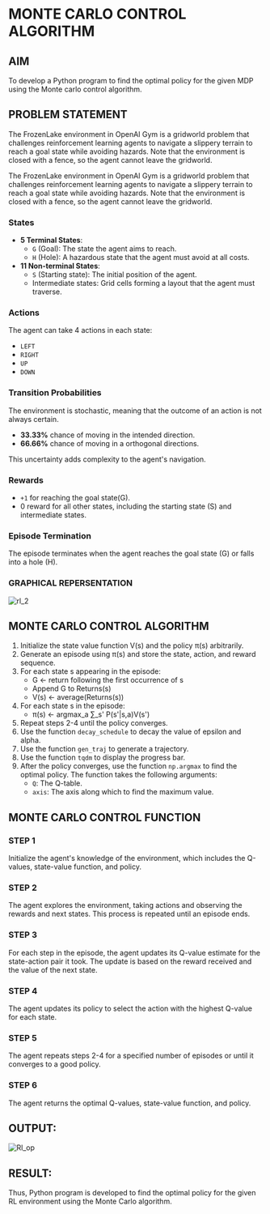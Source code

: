 # MONTE CARLO CONTROL ALGORITHM

## AIM
To develop a Python program to find the optimal policy for the given MDP using the Monte carlo control algorithm.

## PROBLEM STATEMENT
The FrozenLake environment in OpenAI Gym is a gridworld problem that challenges reinforcement learning agents to navigate a slippery terrain to reach a goal state while avoiding hazards. Note that the environment is closed with a fence, so the agent cannot leave the gridworld.

The FrozenLake environment in OpenAI Gym is a gridworld problem that challenges reinforcement learning agents to navigate a slippery terrain to reach a goal state while avoiding hazards. Note that the environment is closed with a fence, so the agent cannot leave the gridworld.

### States
- **5 Terminal States**:
  - `G` (Goal): The state the agent aims to reach.
  - `H` (Hole): A hazardous state that the agent must avoid at all costs.
- **11 Non-terminal States**:
  - `S` (Starting state): The initial position of the agent.
  - Intermediate states: Grid cells forming a layout that the agent must traverse.

### Actions
The agent can take 4 actions in each state:
- `LEFT`
- `RIGHT`
- `UP` 
- `DOWN`

### Transition Probabilities
The environment is stochastic, meaning that the outcome of an action is not always certain.
- **33.33%** chance of moving in the intended direction.
- **66.66%** chance of moving in a orthogonal directions.

This uncertainty adds complexity to the agent's navigation.

### Rewards
- `+1` for reaching the goal state(G).
- 0 reward for all other states, including the starting state (S) and intermediate states.

### Episode Termination
The episode terminates when the agent reaches the goal state (G) or falls into a hole (H).

### GRAPHICAL REPERSENTATION
![rl_2](https://github.com/kiran03-jagadeesh/monte-carlo-control/assets/94174536/b0556bd7-2dc8-4066-8c34-6e4141cc25b1)


## MONTE CARLO CONTROL ALGORITHM
1. Initialize the state value function V(s) and the policy π(s) arbitrarily.
2. Generate an episode using π(s) and store the state, action, and reward sequence.
3. For each state s appearing in the episode:
    * G ← return following the first occurrence of s
    * Append G to Returns(s)
    * V(s) ← average(Returns(s))
4. For each state s in the episode:
    * π(s) ← argmax_a ∑_s' P(s'|s,a)V(s')
5. Repeat steps 2-4 until the policy converges.
6. Use the function `decay_schedule` to decay the value of epsilon and alpha.
7. Use the function `gen_traj` to generate a trajectory.
8. Use the function `tqdm` to display the progress bar.
9. After the policy converges, use the function `np.argmax` to find the optimal policy. The function takes the following arguments:
    * `Q`: The Q-table.
    * `axis`: The axis along which to find the maximum value.

## MONTE CARLO CONTROL FUNCTION
### STEP 1
Initialize the agent's knowledge of the environment, which includes the Q-values, state-value function, and policy.

### STEP 2
The agent explores the environment, taking actions and observing the rewards and next states. This process is repeated until an episode ends.

### STEP 3
For each step in the episode, the agent updates its Q-value estimate for the state-action pair it took. The update is based on the reward received and the value of the next state.

### STEP 4
The agent updates its policy to select the action with the highest Q-value for each state.

### STEP 5
The agent repeats steps 2-4 for a specified number of episodes or until it converges to a good policy.

### STEP 6
The agent returns the optimal Q-values, state-value function, and policy.

## OUTPUT:
![Rl_op](https://github.com/kiran03-jagadeesh/monte-carlo-control/assets/94174536/74d68540-209b-4fcb-91f6-63697839010d)

## RESULT:

Thus, Python program is developed to find the optimal policy for the given RL environment using the Monte Carlo algorithm.
